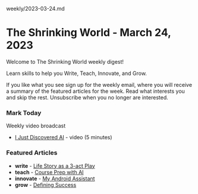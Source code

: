 weekly/2023-03-24.md

# The Shrinking World - March 24, 2023

Welcome to The Shrinking World weekly digest!  

Learn skills to help you Write, Teach, Innovate, and Grow.

If you like what you see sign up for the weekly email, where you will receive a summary of the featured articles for the week.  Read what interests you and skip the rest. Unsubscribe when you no longer are interested.


### Mark Today

Weekly video broadcast

* [I Just Discovered AI](https://seamanslog.com/today/03-DiscoveredAI) - video (5 minutes)


### Featured Articles

* **write** -  [Life Story as a 3-act Play](/3-acts/)
* **teach** -  [Course Prep with AI](/course-ai-prep/)
* **innovate** - [My Android Assistant](/chet-gupta/)
* **grow** -   [Defining Success](/success/)

